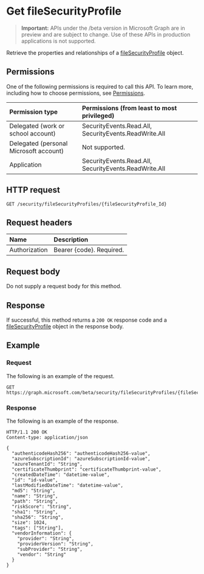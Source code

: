# Get fileSecurityProfile

 > **Important:** APIs under the /beta version in Microsoft Graph are in preview and are subject to change. Use of these APIs in production applications is not supported.

Retrieve the properties and relationships of a [fileSecurityProfile](../resources/filesecurityprofile.md) object.

## Permissions

One of the following permissions is required to call this API. To learn more, including how to choose permissions, see [Permissions](../../../concepts/permissions_reference.md).

|Permission type      | Permissions (from least to most privileged)              |
|:--------------------|:---------------------------------------------------------|
|Delegated (work or school account) |    SecurityEvents.Read.All, SecurityEvents.ReadWrite.All  |
|Delegated (personal Microsoft account) |   Not supported.  |
|Application |   SecurityEvents.Read.All, SecurityEvents.ReadWrite.All |

## HTTP request

<!-- { "blockType": "ignored" } -->

```http
GET /security/fileSecurityProfiles/{fileSecurityProfile_Id}
```

## Request headers

| Name      |Description|
|:----------|:----------|
| Authorization  | Bearer {code}. Required.|

## Request body

Do not supply a request body for this method.

## Response

If successful, this method returns a `200 OK` response code and a [fileSecurityProfile](../resources/filesecurityprofile.md) object in the response body.

## Example

### Request

The following is an example of the request.
<!-- {
  "blockType": "request",
  "name": "get_filesecurityprofile"
}-->

```http
GET https://graph.microsoft.com/beta/security/fileSecurityProfiles/{fileSecurityProfile_Id}
```

### Response

The following is an example of the response.
<!-- {
  "blockType": "response",
  "truncated": false,
  "@odata.type": "microsoft.graph.fileSecurityProfile"
} -->

```http
HTTP/1.1 200 OK
Content-type: application/json

{
  "authenticodeHash256": "authenticodeHash256-value",
  "azureSubscriptionId": "azureSubscriptionId-value",
  "azureTenantId": "String",
  "certificateThumbprint": "certificateThumbprint-value",
  "createdDateTime": "datetime-value",
  "id": "id-value",
  "lastModifiedDateTime": "datetime-value",
  "md5": "String",
  "name": "String",
  "path": "String",
  "riskScore": "String",
  "sha1": "String",
  "sha256": "String",
  "size": 1024,
  "tags": ["String"],
  "vendorInformation": {
    "provider": "String",
    "providerVersion": "String",
    "subProvider": "String",
    "vendor": "String"
  }
}
```

<!-- uuid: 8fcb5dbc-d5aa-4681-8e31-b001d5168d79
2015-10-25 14:57:30 UTC -->
<!-- {
  "type": "#page.annotation",
  "description": "Get fileSecurityProfile",
  "keywords": "",
  "section": "documentation",
  "tocPath": ""
}-->
